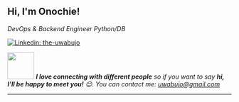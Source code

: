 




 <h2>Hi, I'm Onochie! </h2>
<p><em>DevOps & Backend Engineer Python/DB
</em></p>


[![Linkedin: the-uwabujo](https://img.shields.io/badge/-iib0011-blue?style=flat-square&logo=Linkedin&logoColor=white&link=https://www.linkedin.com/in/onochie-uwabujo)](https://www.linkedin.com/in/onochie-uwabujo)


<img src="https://media.giphy.com/media/LnQjpWaON8nhr21vNW/giphy.gif" width="60"> <em><b>I love connecting with different people</b> so if you want to say <b>hi, I'll be happy to meet you!</b> 😊. You can contact me: uwabujo@gmail.com</em>

---
<!--START_SECTION:waka-->

